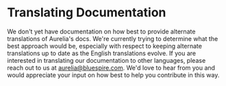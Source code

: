 # Translating Documentation

We don't yet have documentation on how best to provide alternate translations of Aurelia's docs. We're currently trying to determine what the best approach would be, especially with respect to keeping alternate translations up to date as the English translations evolve. If you are interested in translating our documentation to other languages, please reach out to us at aurelia@bluespire.com. We'd love to hear from you and would appreciate your input on how best to help you contribute in this way.

